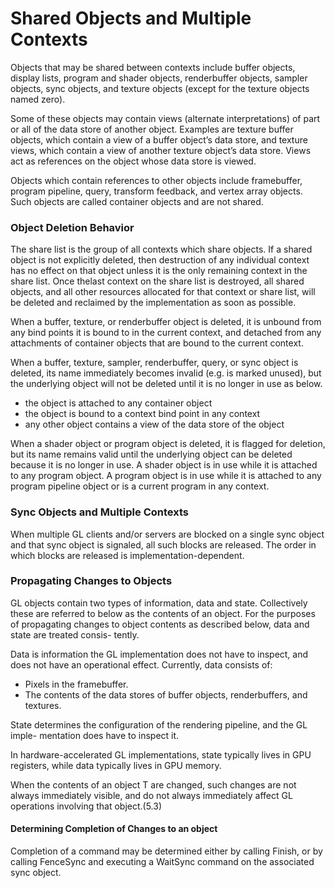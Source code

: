 # Shared Objects and Multiple Contexts 

Objects that may be shared between contexts include buffer objects, display lists, program and shader objects, renderbuffer objects, sampler objects, sync objects, and texture objects (except for the texture objects named zero).

Some of these objects may contain views (alternate interpretations) of part or all of the data store of another object. Examples are texture buffer objects, which contain a view of a buffer object’s data store, and texture views, which contain a
view of another texture object’s data store. Views act as references on the object whose data store is viewed.

Objects which contain references to other objects include framebuffer, program pipeline, query, transform feedback, and vertex array objects. Such objects are called container objects and are not shared.


### Object Deletion Behavior 

The share list is the group of all contexts which share objects. If a shared object is not explicitly deleted, then destruction of any individual context has no effect on that object unless it is the only remaining context in the share list. Once thelast context on the share list is destroyed, all shared objects, and all other resources allocated for that context or share list, will be deleted and reclaimed by the implementation as soon as possible.

When a buffer, texture, or renderbuffer object is deleted, it is unbound from any bind points it is bound to in the current context, and detached from any attachments of container objects that are bound to the current context.

When a buffer, texture, sampler, renderbuffer, query, or sync object is deleted, its name immediately becomes invalid (e.g. is marked unused), but the underlying object will not be deleted until it is no longer in use as below.

- the object is attached to any container object
- the object is bound to a context bind point in any context
- any other object contains a view of the data store of the object


When a shader object or program object is deleted, it is flagged for deletion, but its name remains valid until the underlying object can be deleted because it is no longer in use. A shader object is in use while it is attached to any program object.
A program object is in use while it is attached to any program pipeline object or is a current program in any context.

### Sync Objects and Multiple Contexts 

When multiple GL clients and/or servers are blocked on a single sync object and that sync object is signaled, all such blocks are released. The order in which blocks are released is implementation-dependent.

### Propagating Changes to Objects 

GL objects contain two types of information, data and state. Collectively these are referred to below as the contents of an object. For the purposes of propagating changes to object contents as described below, data and state are treated consis-
tently.

Data is information the GL implementation does not have to inspect, and does not have an operational effect. Currently, data consists of:

- Pixels in the framebuffer.
- The contents of the data stores of buffer objects, renderbuffers, and textures. 

State determines the configuration of the rendering pipeline, and the GL imple- mentation does have to inspect it.

In hardware-accelerated GL implementations, state typically lives in GPU registers, while data typically lives in GPU memory.

When the contents of an object T are changed, such changes are not always immediately visible, and do not always immediately affect GL operations involving that object.(5.3)


#### Determining Completion of Changes to an object 


Completion of a command may be determined either by calling Finish, or by calling FenceSync and executing a WaitSync command on the associated sync object.

